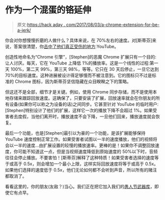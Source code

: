 # 作为一个混蛋的铬延伸

> 原文:[https://hack aday . com/2017/08/03/a-chrome-extension-for-be-a-jerk/](https://hackaday.com/2017/08/03/a-chrome-extension-for-being-a-jerk/)

你会对你想慢慢折磨的人做什么？具体来说，在 70%左右的速度。对[斯蒂芬]来说，答案很清楚，你[击中了他们真正受伤的地方](https://blog.scd31.com/):YouTube。

创造性地命名为“Chrome 引擎”，[Stephen]的恶魔 Chrome 扩展只有一个目的:让人讨厌。每天，它在 YouTube 上降低 1%的播放率。这是一个线性的过程:第一天 100%，第二天 99%，第三天 98%，等等。它只在 30 天后停止，一旦它达到 70%的目标速度。这种进展被设计得足够慢而不被注意到。它的图标只不过是标准的 Chrome 图标，因为斯蒂芬坚信隐藏在众目睽睽之下的策略。

但这还不是全部，细节才是关键。例如，使用 Chrome 同步存储，而不是使用本地存储来跟踪回放速度。这确保了，只要安装了扩展，回放速率就会在你朋友的所有设备(如果你可以称之为设备的话)之间同步。它甚至针对 YouTube 的临时用户:[Stephen]特别设计了他们的扩展，这样它一次的播放下降不会超过 1%。如果受害者去度假，当他们离开时，播放速度不会下降，一旦他们回来，播放速度就会恢复。

最后一个功能，也是[Stephen]最引以为豪的一个功能，是该扩展能够保持 YouTube 速度控制正常工作。如果受害者试图以一半的速度播放，他们的视频将会以一半的速度…由扩展设置的较慢的播放速率。更棒的是！如果你不调整回放速度，你可能不知道这一点，但是当视频速度降低到原始速度的 50%以下时，音频往往会停止播放。不要害怕！[斯蒂芬]解释了这种特质！如果受害者选择的速度等于或高于 0.5x，则会增加一个最小上限，这样实际回放速度将等于或高于 0.5x。如果他们选择的速度低于 0.5x，他们无论如何都不会听到声音，所以所有的赌注都取消了。

看看这里的，你的朋友(友敌？)当心。我们正在把它加入我们的[愚人节武器库](https://hackaday.com/tag/april-fools/)，即使它有点早。